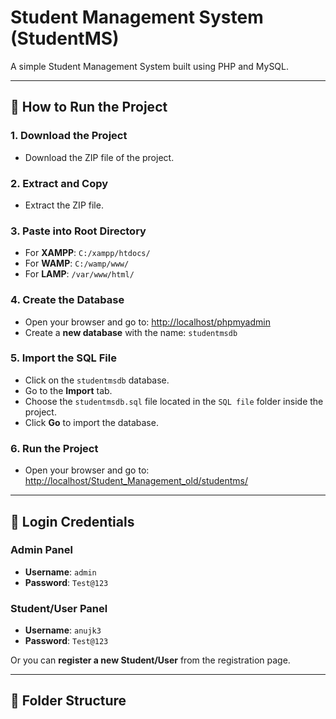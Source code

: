 # Student Management System (StudentMS)

A simple Student Management System built using PHP and MySQL.

---

## 🚀 How to Run the Project

### 1. Download the Project

- Download the ZIP file of the project.

### 2. Extract and Copy

- Extract the ZIP file.

### 3. Paste into Root Directory

- For **XAMPP**: `C:/xampp/htdocs/`
- For **WAMP**: `C:/wamp/www/`
- For **LAMP**: `/var/www/html/`

### 4. Create the Database

- Open your browser and go to: [http://localhost/phpmyadmin](http://localhost/phpmyadmin)
- Create a **new database** with the name: `studentmsdb`

### 5. Import the SQL File

- Click on the `studentmsdb` database.
- Go to the **Import** tab.
- Choose the `studentmsdb.sql` file located in the `SQL file` folder inside the project.
- Click **Go** to import the database.

### 6. Run the Project

- Open your browser and go to:  
  [http://localhost/Student_Management_old/studentms/](http://localhost/Student_Management_old/studentms/)

---

## 🔐 Login Credentials

### Admin Panel

- **Username**: `admin`
- **Password**: `Test@123`

### Student/User Panel

- **Username**: `anujk3`
- **Password**: `Test@123`

Or you can **register a new Student/User** from the registration page.

---

## 📂 Folder Structure
